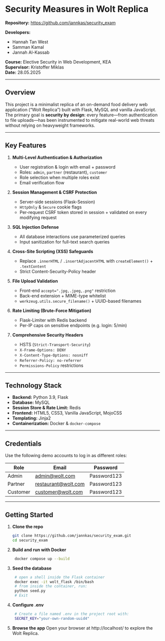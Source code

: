 # Security Measures in Wolt Replica

**Repository:** https://github.com/jannkas/security_exam  

**Developers:**  
- Hannah Tan West  
- Samman Kamal 
- Jannah Al-Kassab  

**Course:** Elective Security in Web Development, KEA  
**Supervisor:** Kristoffer Miklas  
**Date:** 28.05.2025  

---

## Overview

This project is a minimalist replica of an on-demand food delivery web application (“Wolt Replica”) built with Flask, MySQL and vanilla JavaScript. The primary goal is **security by design**: every feature—from authentication to file uploads—has been instrumented to mitigate real-world web threats without relying on heavyweight frameworks.

---

## Key Features

1. **Multi-Level Authentication & Authorization**  
   - User registration & login with email + password  
   - Roles: `admin`, `partner` (restaurant), `customer`  
   - Role selection when multiple roles exist  
   - Email verification flow  

2. **Session Management & CSRF Protection**  
   - Server-side sessions (Flask-Session)  
   - `HttpOnly` & `Secure` cookie flags  
   - Per-request CSRF token stored in session + validated on every modifying request  

3. **SQL Injection Defense**  
   - All database interactions use parameterized queries  
   - Input sanitization for full-text search queries  

4. **Cross-Site Scripting (XSS) Safeguards**  
   - Replace `.innerHTML` / `.insertAdjacentHTML` with `createElement()` + `.textContent`  
   - Strict Content-Security-Policy header  

5. **File Upload Validation**  
   - Front-end `accept=".jpg,.jpeg,.png"` restriction  
   - Back-end extension + MIME-type whitelist  
   - `werkzeug.utils.secure_filename()` + UUID-based filenames  

6. **Rate Limiting (Brute-Force Mitigation)**  
   - Flask-Limiter with Redis backend  
   - Per-IP caps on sensitive endpoints (e.g. login: 5/min)  

7. **Comprehensive Security Headers**  
   - HSTS (`Strict-Transport-Security`)  
   - `X-Frame-Options: DENY`  
   - `X-Content-Type-Options: nosniff`  
   - `Referrer-Policy: no-referrer`  
   - `Permissions-Policy` restrictions  

---

## Technology Stack

- **Backend:** Python 3.9, Flask  
- **Database:** MySQL  
- **Session Store & Rate Limit:** Redis  
- **Frontend:** HTML5, CSS3, Vanilla JavaScript, MojoCSS  
- **Templating:** Jinja2  
- **Containerization:** Docker & `docker-compose`  

---

## Credentials

Use the following demo accounts to log in as different roles:

| Role     | Email                 | Password    |
| -------- | --------------------- | ----------- |
| Admin    | admin@wolt.com        | Password123 |
| Partner  | restaurant@wolt.com   | Password123 |
| Customer | customer@wolt.com     | Password123 |

---

## Getting Started

1. **Clone the repo**  
   ```bash
   git clone https://github.com/jannkas/security_exam.git
   cd security_exam
2. **Build and run with Docker**  
   ```bash
    docker compose up --build
3. **Seed the database**
   ```bash
    # open a shell inside the Flask container
    docker exec -it wolt_flask /bin/bash
    # from inside the container, run:
    python seed.py
    # Exit
4. **Configure .env**
   ```bash
    # Create a file named .env in the project root with:
    SECRET_KEY="your-own-random-uuid4"
4. **Browse the app**
    Open your browser at http://localhost/ to explore the Wolt Replica.